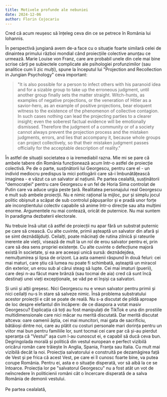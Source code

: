 ```yaml
---
title: Motivele profunde ale nebuniei
date: 2024-12-06
author: Florin Cojocariu
---
```

Cred că acum reușesc să înțeleg ceva din ce se petrece în România lui Iohannis.

În perspectivă jungiană avem de-a face cu o situație foarte similară celei de dinaintea primului război mondial când proiecțiile colective anunțau ce urmează. Marie Louise von Franz, care are probabil unele din cele mai bine scrise cărți pe subiectele complicate ale psihologiei profunzimilor (sau analitice cum îi zic mulți), spune la începutul lui "Projection and Recollection in Jungian Psychology" ceva important:

> "It is also possible for a person to infect others with his paranoid idea and for a sizable group to take up the erroneous judgment, until another group finally sets the matter straight. Witch-hunts, as examples of negative projections, or the veneration of Hitler as a savior-hero, as an example of positive projections, bear eloquent witness to the existence of the phenomenon of collective contagion. In such cases nothing can lead the projecting parties to a clearer insight; even the soberest factual evidence will be emotionally dismissed. Therefore the judgment of a community or of a society cannot always prevent the projection process and the mistaken judgments, errors, and lies that accompany it, because whole groups can project collectively, so that their mistaken judgment passes officially for the acceptable description of reality."

În astfel de situații societatea o ia iremediabil razna. Mie mi se pare că ambele tabere din România funcționează acum într-o astfel de proiecție colectivă. Pe de o parte, susținătorii lui Georgescu, pentru care el - un individ mediocru predispus la mici potlogării care să-i îmbunătățească imaginea - e văzut ca un salvator al națiunii. Pe partea cealaltă, susținătorii "democrației" pentru care Georgescu e un fel de Horia Sima controlat de Putin care va aduce urgia peste țară. Realitatea personajului real Georgescu e mult sub ambele proiecții. Nu e nimic rațional la mijloc, pur și simplu jocul politic obișnuit a scăpat de sub controlul păpușarilor și e pradă unor forțe ale inconștientului colectiv capabile să anime într-o direcție sau alta mulțimi enorme. Argumentele nu mai contează, oricât de puternice. Nu mai suntem în paradigma dezbaterii electorale.

Nu trebuie însă uitat că astfel de proiecții nu apar fără un substrat puternic pe care să crească. Cu alte cuvinte, primii așteaptă un salvator din afară și se simt deznădăjduiți. Ceilalți, poate măcinați de rutina zilnică și rateurile inerente ale vieții, visează de mult la un rol de erou salvator pentru ei, prin care să dea sens propriei existențe. Cu alte cuvinte o defecțiune majoră există în societate, și ea are aceeași unică sursă: deznădejdea, nemulțumirea și lipsa de orizont. La asta oamenii răspund în două feluri: cei mai maturi, care știu că lumea nu poate fi schimbată, așteaptă un miracol din exterior, un erou sub al cărui steag să lupte. Cei mai imaturi (puerii), care deși n-au făcut mare brânză (sau tocmai de aia) cred că sunt încă destinați unei vieți excepționale, se văd  pe ei înșiși ca salvatori.

Și unii și alții greșesc. Nici Georgescu nu e vreun salvator pentru primii și nici ceilalți nu-s în stare să salveze nimic. Însă problema substratului acestor proiecții e cât se poate de reală. Nu s-a discutat de pildă aproape de loc despre elefantul din încăpere: de ce diaspora a votat masiv Georgescu? Explicația că toți au fost manipulați de TikTok e una din prostiile multidimensionale care nici măcar nu merită discutată. Dar merită discutat altceva: oare oamenii ăștia, cei mai muncitori, mai gata de sacrificiu, bătăioși dintre noi, care au plătit cu costuri personale mari dorința pentru un viitor mai bun pentru familiile lor, sunt tocmai cei care par că și-au pierdut speranța că "Vestul" așa cum l-au cunoscut ei, e capabil să ducă ceva bun. Degringolada morală și politică din vestul european e perfect vizibilă oricărui român care trăiește în Anglia, Spania, Franța sau Italia. Cu mult mai vizibilă decât la noi. Proiecția salvatorului e construită pe dezamăgirea față de Vest și pe frica că acest Vest, pe care ei îl cunosc foarte bine, va putea corupe România. Pentru ei, asta e o situație disperată, vor să aibă la ce se întoarce. Proiecția lor pe "salvatorul Georgescu" nu a fost atât un vot de neîncredere în politicienii români cât o încercare disperată de a salva România de demonii vestului.\
\
Pe partea cealalată,
